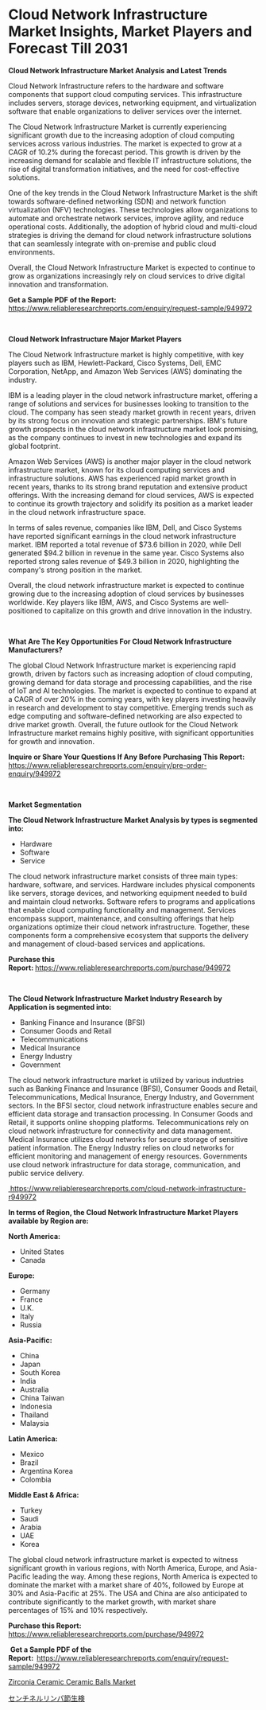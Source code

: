 <p><h1>Cloud Network Infrastructure Market Insights, Market Players and Forecast Till 2031</h1></p><p><strong>Cloud Network Infrastructure Market Analysis and Latest Trends</strong></p>
<p><p>Cloud Network Infrastructure refers to the hardware and software components that support cloud computing services. This infrastructure includes servers, storage devices, networking equipment, and virtualization software that enable organizations to deliver services over the internet.</p><p>The Cloud Network Infrastructure Market is currently experiencing significant growth due to the increasing adoption of cloud computing services across various industries. The market is expected to grow at a CAGR of 10.2% during the forecast period. This growth is driven by the increasing demand for scalable and flexible IT infrastructure solutions, the rise of digital transformation initiatives, and the need for cost-effective solutions.</p><p>One of the key trends in the Cloud Network Infrastructure Market is the shift towards software-defined networking (SDN) and network function virtualization (NFV) technologies. These technologies allow organizations to automate and orchestrate network services, improve agility, and reduce operational costs. Additionally, the adoption of hybrid cloud and multi-cloud strategies is driving the demand for cloud network infrastructure solutions that can seamlessly integrate with on-premise and public cloud environments.</p><p>Overall, the Cloud Network Infrastructure Market is expected to continue to grow as organizations increasingly rely on cloud services to drive digital innovation and transformation.</p></p>
<p><strong>Get a Sample PDF of the Report:&nbsp;</strong> <a href="https://www.reliableresearchreports.com/enquiry/request-sample/949972">https://www.reliableresearchreports.com/enquiry/request-sample/949972</a></p>
<p>&nbsp;</p>
<p><strong>Cloud Network Infrastructure Major Market Players</strong></p>
<p><p>The Cloud Network Infrastructure market is highly competitive, with key players such as IBM, Hewlett-Packard, Cisco Systems, Dell, EMC Corporation, NetApp, and Amazon Web Services (AWS) dominating the industry. </p><p>IBM is a leading player in the cloud network infrastructure market, offering a range of solutions and services for businesses looking to transition to the cloud. The company has seen steady market growth in recent years, driven by its strong focus on innovation and strategic partnerships. IBM's future growth prospects in the cloud network infrastructure market look promising, as the company continues to invest in new technologies and expand its global footprint.</p><p>Amazon Web Services (AWS) is another major player in the cloud network infrastructure market, known for its cloud computing services and infrastructure solutions. AWS has experienced rapid market growth in recent years, thanks to its strong brand reputation and extensive product offerings. With the increasing demand for cloud services, AWS is expected to continue its growth trajectory and solidify its position as a market leader in the cloud network infrastructure space.</p><p>In terms of sales revenue, companies like IBM, Dell, and Cisco Systems have reported significant earnings in the cloud network infrastructure market. IBM reported a total revenue of $73.6 billion in 2020, while Dell generated $94.2 billion in revenue in the same year. Cisco Systems also reported strong sales revenue of $49.3 billion in 2020, highlighting the company's strong position in the market.</p><p>Overall, the cloud network infrastructure market is expected to continue growing due to the increasing adoption of cloud services by businesses worldwide. Key players like IBM, AWS, and Cisco Systems are well-positioned to capitalize on this growth and drive innovation in the industry.</p></p>
<p>&nbsp;</p>
<p><strong>What Are The Key Opportunities For Cloud Network Infrastructure Manufacturers?</strong></p>
<p><p>The global Cloud Network Infrastructure market is experiencing rapid growth, driven by factors such as increasing adoption of cloud computing, growing demand for data storage and processing capabilities, and the rise of IoT and AI technologies. The market is expected to continue to expand at a CAGR of over 20% in the coming years, with key players investing heavily in research and development to stay competitive. Emerging trends such as edge computing and software-defined networking are also expected to drive market growth. Overall, the future outlook for the Cloud Network Infrastructure market remains highly positive, with significant opportunities for growth and innovation.</p></p>
<p><strong>Inquire or Share Your Questions If Any Before Purchasing This Report:</strong> <a href="https://www.reliableresearchreports.com/enquiry/pre-order-enquiry/949972">https://www.reliableresearchreports.com/enquiry/pre-order-enquiry/949972</a></p>
<p>&nbsp;</p>
<p><strong>Market Segmentation</strong></p>
<p><strong>The Cloud Network Infrastructure Market Analysis by types is segmented into:</strong></p>
<p><ul><li>Hardware</li><li>Software</li><li>Service</li></ul></p>
<p><p>The cloud network infrastructure market consists of three main types: hardware, software, and services. Hardware includes physical components like servers, storage devices, and networking equipment needed to build and maintain cloud networks. Software refers to programs and applications that enable cloud computing functionality and management. Services encompass support, maintenance, and consulting offerings that help organizations optimize their cloud network infrastructure. Together, these components form a comprehensive ecosystem that supports the delivery and management of cloud-based services and applications.</p></p>
<p><strong>Purchase this Report:&nbsp;</strong><a href="https://www.reliableresearchreports.com/purchase/949972">https://www.reliableresearchreports.com/purchase/949972</a></p>
<p>&nbsp;</p>
<p><strong>The Cloud Network Infrastructure Market Industry Research by Application is segmented into:</strong></p>
<p><ul><li>Banking Finance and Insurance (BFSI)</li><li>Consumer Goods and Retail</li><li>Telecommunications</li><li>Medical Insurance</li><li>Energy Industry</li><li>Government</li></ul></p>
<p><p>The cloud network infrastructure market is utilized by various industries such as Banking Finance and Insurance (BFSI), Consumer Goods and Retail, Telecommunications, Medical Insurance, Energy Industry, and Government sectors. In the BFSI sector, cloud network infrastructure enables secure and efficient data storage and transaction processing. In Consumer Goods and Retail, it supports online shopping platforms. Telecommunications rely on cloud network infrastructure for connectivity and data management. Medical Insurance utilizes cloud networks for secure storage of sensitive patient information. The Energy Industry relies on cloud networks for efficient monitoring and management of energy resources. Governments use cloud network infrastructure for data storage, communication, and public service delivery.</p></p>
<p><a href="https://www.reliableresearchreports.com/cloud-network-infrastructure-r949972">&nbsp;https://www.reliableresearchreports.com/cloud-network-infrastructure-r949972</a></p>
<p><strong>In terms of Region, the Cloud Network Infrastructure Market Players available by Region are:</strong></p>
<p>
    <p> <strong> North America: </strong>
        <ul>
            <li>United States</li>
            <li>Canada</li>
        </ul>
        </p> 
    <p> <strong> Europe: </strong>
        <ul>
            <li>Germany</li>
            <li>France</li>
            <li>U.K.</li>
            <li>Italy</li>
            <li>Russia</li>
        </ul>
        </p> 
    <p> <strong> Asia-Pacific: </strong>
        <ul>
            <li>China</li>
            <li>Japan</li>
            <li>South Korea</li>
            <li>India</li>
            <li>Australia</li>
            <li>China Taiwan</li>
            <li>Indonesia</li>
            <li>Thailand</li>
            <li>Malaysia</li>
        </ul>
        </p> 
    <p> <strong> Latin America: </strong>
        <ul>
            <li>Mexico</li>
            <li>Brazil</li>
            <li>Argentina Korea</li>
            <li>Colombia</li>
        </ul>
        </p> 
    <p> <strong> Middle East & Africa: </strong>
        <ul>
            <li>Turkey</li>
            <li>Saudi</li>
            <li>Arabia</li>
            <li>UAE</li>
            <li>Korea</li>
        </ul>
    </p>
    </p>
<p><p>The global cloud network infrastructure market is expected to witness significant growth in various regions, with North America, Europe, and Asia-Pacific leading the way. Among these regions, North America is expected to dominate the market with a market share of 40%, followed by Europe at 30% and Asia-Pacific at 25%. The USA and China are also anticipated to contribute significantly to the market growth, with market share percentages of 15% and 10% respectively.</p></p>
<p><strong>Purchase this Report: </strong><a href="https://www.reliableresearchreports.com/purchase/949972">https://www.reliableresearchreports.com/purchase/949972</a></p>
<p>&nbsp;<strong>Get a Sample PDF of the Report:&nbsp;&nbsp;</strong><a href="https://www.reliableresearchreports.com/enquiry/request-sample/949972">https://www.reliableresearchreports.com/enquiry/request-sample/949972</a></p>
<p><strong></strong></p>
<p><p><a href="https://issuu.com/reportprime-2/docs/zirconia-ceramic-ceramic-balls-market-size-2030.pp">Zirconia Ceramic Ceramic Balls Market</a></p><p><a href="https://github.com/oqoeusbvpadwjs08/Market-Research-Report-List-2/blob/main/129679153035.md">センチネルリンパ節生検</a></p></p>
